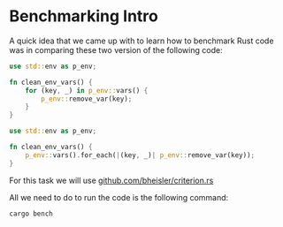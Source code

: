 # Benchmarking Intro

A quick idea that we came up with to learn how to benchmark Rust code was in comparing these two version of the
following code:

```rust
use std::env as p_env;

fn clean_env_vars() {
    for (key, _) in p_env::vars() {
        p_env::remove_var(key);
    }
}
```

```rust
use std::env as p_env;

fn clean_env_vars() {
    p_env::vars().for_each(|(key, _)| p_env::remove_var(key));
}
```

For this task we will use
[github.com/bheisler/criterion.rs](https://github.com/bheisler/criterion.rs)

All we need to do to run the code is the following command:
```
cargo bench
```

